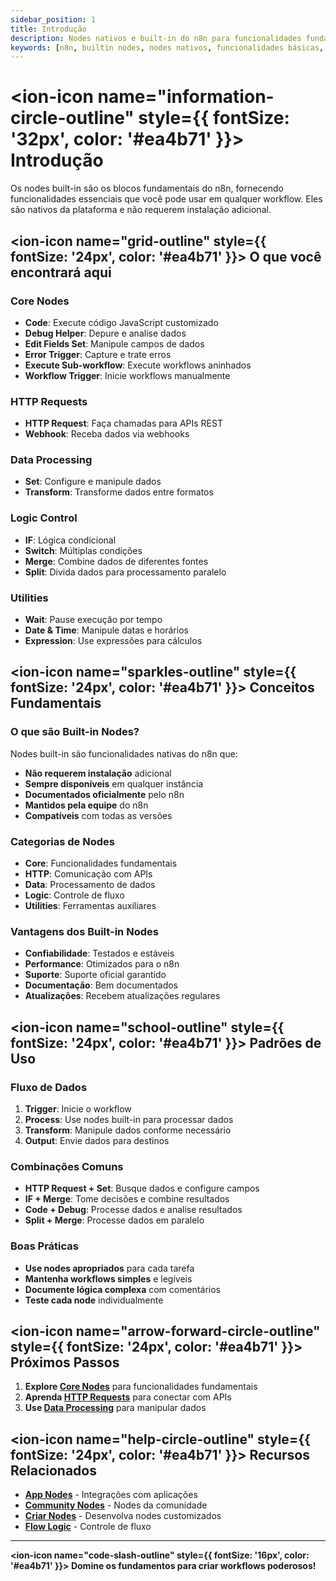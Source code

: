 ```yaml
---
sidebar_position: 1
title: Introdução
description: Nodes nativos e built-in do n8n para funcionalidades fundamentais
keywords: [n8n, builtin nodes, nodes nativos, funcionalidades básicas, core nodes]
---
```


# <ion-icon name="information-circle-outline" style={{ fontSize: '32px', color: '#ea4b71' }}></ion-icon> Introdução

Os nodes built-in são os blocos fundamentais do n8n, fornecendo funcionalidades essenciais que você pode usar em qualquer workflow. Eles são nativos da plataforma e não requerem instalação adicional.

## <ion-icon name="grid-outline" style={{ fontSize: '24px', color: '#ea4b71' }}></ion-icon> O que você encontrará aqui

### Core Nodes

- **Code**: Execute código JavaScript customizado
- **Debug Helper**: Depure e analise dados
- **Edit Fields Set**: Manipule campos de dados
- **Error Trigger**: Capture e trate erros
- **Execute Sub-workflow**: Execute workflows aninhados
- **Workflow Trigger**: Inicie workflows manualmente

### HTTP Requests

- **HTTP Request**: Faça chamadas para APIs REST
- **Webhook**: Receba dados via webhooks

### Data Processing

- **Set**: Configure e manipule dados
- **Transform**: Transforme dados entre formatos

### Logic Control

- **IF**: Lógica condicional
- **Switch**: Múltiplas condições
- **Merge**: Combine dados de diferentes fontes
- **Split**: Divida dados para processamento paralelo

### Utilities

- **Wait**: Pause execução por tempo
- **Date & Time**: Manipule datas e horários
- **Expression**: Use expressões para cálculos

## <ion-icon name="sparkles-outline" style={{ fontSize: '24px', color: '#ea4b71' }}></ion-icon> Conceitos Fundamentais

### O que são Built-in Nodes?

Nodes built-in são funcionalidades nativas do n8n que:

- **Não requerem instalação** adicional
- **Sempre disponíveis** em qualquer instância
- **Documentados oficialmente** pelo n8n
- **Mantidos pela equipe** do n8n
- **Compatíveis** com todas as versões

### Categorias de Nodes

- **Core**: Funcionalidades fundamentais
- **HTTP**: Comunicação com APIs
- **Data**: Processamento de dados
- **Logic**: Controle de fluxo
- **Utilities**: Ferramentas auxiliares

### Vantagens dos Built-in Nodes

- **Confiabilidade**: Testados e estáveis
- **Performance**: Otimizados para o n8n
- **Suporte**: Suporte oficial garantido
- **Documentação**: Bem documentados
- **Atualizações**: Recebem atualizações regulares

## <ion-icon name="school-outline" style={{ fontSize: '24px', color: '#ea4b71' }}></ion-icon> Padrões de Uso

### Fluxo de Dados

1. **Trigger**: Inicie o workflow
2. **Process**: Use nodes built-in para processar dados
3. **Transform**: Manipule dados conforme necessário
4. **Output**: Envie dados para destinos

### Combinações Comuns

- **HTTP Request + Set**: Busque dados e configure campos
- **IF + Merge**: Tome decisões e combine resultados
- **Code + Debug**: Processe dados e analise resultados
- **Split + Merge**: Processe dados em paralelo

### Boas Práticas

- **Use nodes apropriados** para cada tarefa
- **Mantenha workflows simples** e legíveis
- **Documente lógica complexa** com comentários
- **Teste cada node** individualmente

## <ion-icon name="arrow-forward-circle-outline" style={{ fontSize: '24px', color: '#ea4b71' }}></ion-icon> Próximos Passos

1. **Explore [Core Nodes](./core-nodes/)** para funcionalidades fundamentais
2. **Aprenda [HTTP Requests](./http-requests/)** para conectar com APIs
3. **Use [Data Processing](./data-processing/)** para manipular dados

## <ion-icon name="help-circle-outline" style={{ fontSize: '24px', color: '#ea4b71' }}></ion-icon> Recursos Relacionados

- **[App Nodes](../app-nodes/)** - Integrações com aplicações
- **[Community Nodes](../community-nodes/)** - Nodes da comunidade
- **[Criar Nodes](../criar-nodes/)** - Desenvolva nodes customizados
- **[Flow Logic](../../logica-e-dados/01-flow-logic/)** - Controle de fluxo

---

**<ion-icon name="code-slash-outline" style={{ fontSize: '16px', color: '#ea4b71' }}></ion-icon> Domine os fundamentos para criar workflows poderosos!**

